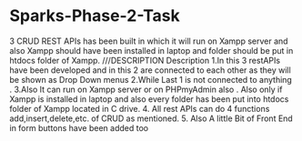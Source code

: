 # Sparks-Phase-2-Task
3 CRUD REST APIs has been built in which it will run on Xampp server and also Xampp should have been installed in laptop and folder should be put in htdocs folder of Xampp.
///DESCRIPTION
Description
1.In this 3 restAPIs have been developed and in this 2 are connected to each other as they will be shown as Drop Down menus 
2.While Last 1 is not connected to anything .
3.Also It can run on Xampp server or on PHPmyAdmin also . Also only if Xampp is installed in laptop and also every folder has been put into htdocs folder of Xampp located in C drive.
4. All rest APIs can do 4 functions add,insert,delete,etc. of CRUD as mentioned.
5. Also A little Bit of Front End in form buttons have been added too
